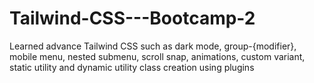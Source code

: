 # Tailwind-CSS---Bootcamp-2
Learned advance Tailwind CSS such as dark mode, group-{modifier}, mobile menu, nested submenu, scroll snap, animations, custom variant, static utility and dynamic utility class creation using plugins
